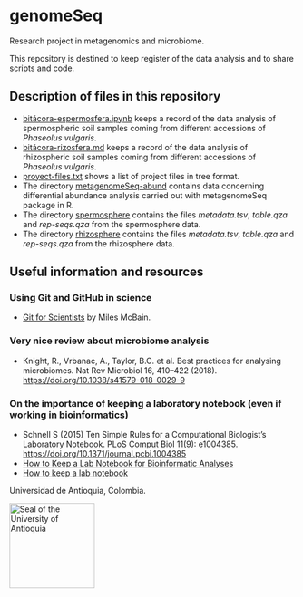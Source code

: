 # genomeSeq
Research project in metagenomics and microbiome.

This repository is destined to keep register of the data analysis and to share scripts and code.

## Description of files in this repository
- [bitácora-espermosfera.ipynb](bitácora-espermosfera.ipynb) keeps a record of the data analysis of spermospheric soil samples coming from different accessions of *Phaseolus vulgaris*.
- [bitácora-rizosfera.md](bitácora-rizosfera.md) keeps a record of the data analysis of rhizospheric soil samples coming from different accessions of *Phaseolus vulgaris*.
- [proyect-files.txt](proyect-files.txt) shows a list of project files in tree format.
- The directory [metagenomeSeq-abund](metagenomeSeq-abund/) contains data concerning differential abundance analysis carried out with metagenomeSeq package in R.
- The directory [spermosphere](spermosphere/) contains the files *metadata.tsv*, *table.qza* and *rep-seqs.qza* from the spermosphere data.
- The directory [rhizosphere](rhizosphere/) contains the files *metadata.tsv*, *table.qza* and *rep-seqs.qza* from the rhizosphere data.

## Useful information and resources

### Using Git and GitHub in science
- [Git for Scientists](https://milesmcbain.github.io/git_4_sci/index.html) by Miles McBain.

### Very nice review about microbiome analysis
- Knight, R., Vrbanac, A., Taylor, B.C. et al. Best practices for analysing microbiomes. Nat Rev Microbiol 16, 410–422 (2018). https://doi.org/10.1038/s41579-018-0029-9

### On the importance of keeping a laboratory notebook (even if working in bioinformatics)
- Schnell S (2015) Ten Simple Rules for a Computational Biologist’s Laboratory Notebook. PLoS Comput Biol 11(9): e1004385. https://doi.org/10.1371/journal.pcbi.1004385
- [How to Keep a Lab Notebook for Bioinformatic Analyses](https://blog.addgene.org/how-to-keep-a-lab-notebook-for-bioinformatic-analyses)
- [How to keep a lab notebook](https://www.sciencemag.org/careers/2019/09/how-keep-lab-notebook)

Universidad de Antioquia, Colombia.

<img src="https://upload.wikimedia.org/wikipedia/commons/thumb/f/fb/Escudo-UdeA.svg/1200px-Escudo-UdeA.svg.png" title="Seal of the University of Antioquia" height="150">
